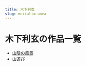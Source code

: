 ```yaml
---
title: 木下利玄
slug: muxialixuanea
---
```


# 木下利玄の作品一覧

- [山陰の風景](shanyinnofengjing0e)
- [山遊び](shanyoubi53)
